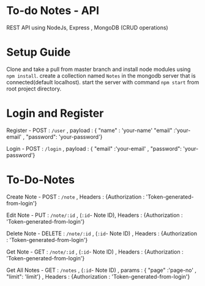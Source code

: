 # To-do Notes - API
REST API using NodeJs, Express , MongoDB (CRUD operations)

# Setup Guide
Clone and take a pull from master branch and install node modules using `npm install`.
create a collection named `Notes` in the mongodb server that is connected(default localhost).
start the server with command `npm start` from root project directory.

# Login and Register
 Register - POST : `/user` , payload : { "name" : 'your-name' "email" :'your-email' , "password": 'your-password'}
 
 Login - POST : `/login` , payload : { "email" :'your-email' , "password": 'your-password'}

# To-Do-Notes
 Create Note - POST : `/note` ,  Headers : {Authorization : 'Token-generated-from-login'}

 Edit Note - PUT : `/note/:id` , (`:id`- Note ID), Headers : {Authorization : 'Token-generated-from-login'}

 Delete Note - DELETE : `/note/:id` , (`:id`- Note ID) , Headers : {Authorization : 'Token-generated-from-login'}
 
 Get Note - GET : `/note/:id` , (`:id`- Note ID) , Headers : {Authorization : 'Token-generated-from-login'}
 
 Get All Notes - GET : `/notes` , (`:id`- Note ID) , params : { "page" :'page-no' , "limit": 'limit'} , Headers : {Authorization : 'Token-generated-from-login'}